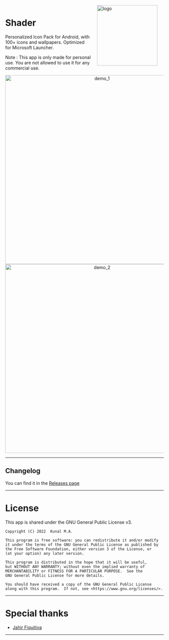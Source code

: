 <img src="https://cdn.jsdelivr.net/gh/kunal-ma/shader@main/external/artwork/shader.png" width="192" align="right" hspace="20" alt="logo" />

Shader
======

Personalized Icon Pack for Android, with 100+ icons and wallpapers. Optimized for Microsoft Launcher.

Note : This app is only made for personal use. You are not allowed to use it for any commercial use.

<p align="center">
<img src="https://cdn.jsdelivr.net/gh/kunal-ma/shader@main/external/artwork/demo_1.png" height="600" alt="demo_1" align="" />
<img src="https://cdn.jsdelivr.net/gh/kunal-ma/shader@main/external/artwork/demo_2.png" height="600" alt="demo_2" align="" />
</p>

---

## Changelog
You can find it in the [Releases page](https://github.com/kunal-ma/Shader/releases)

---

# License

This app is shared under the GNU General Public License v3.

    Copyright (C) 2022  Kunal M.A.

    This program is free software: you can redistribute it and/or modify
    it under the terms of the GNU General Public License as published by
    the Free Software Foundation, either version 3 of the License, or
    (at your option) any later version.

    This program is distributed in the hope that it will be useful,
    but WITHOUT ANY WARRANTY; without even the implied warranty of
    MERCHANTABILITY or FITNESS FOR A PARTICULAR PURPOSE.  See the
    GNU General Public License for more details.

    You should have received a copy of the GNU General Public License
    along with this program.  If not, see <https://www.gnu.org/licenses/>.

---

# Special thanks

- [Jahir Fiquitiva](https://jahir.dev)

---